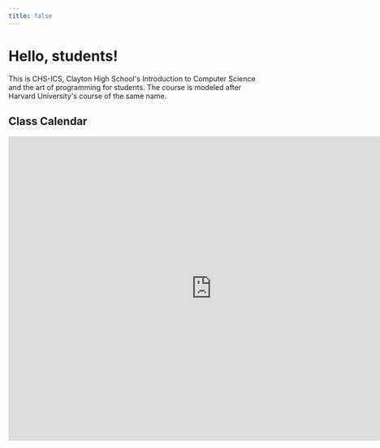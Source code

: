```yaml
---
title: false
---
```


# Hello, students!

This is CHS-ICS, Clayton High School's Introduction to Computer Science and the art of programming for students. The course is modeled after Harvard University's course of the same name.

## Class Calendar

<iframe src="https://calendar.google.com/calendar/embed?height=600&amp;wkst=1&amp;bgcolor=%23e9db10&amp;ctz=America%2FNew_York&amp;src=Y2xheXRvbnBzLm9yZ19pc24xYnY0am1hbTE2cGJtMGYzODBybzM4OEBncm91cC5jYWxlbmRhci5nb29nbGUuY29t&amp;src=Y2xheXRvbnBzLm9yZ19jbGFzc3Jvb21jOWU1MWEzOEBncm91cC5jYWxlbmRhci5nb29nbGUuY29t&amp;color=%233366CC&amp;color=%238A2D38&amp;showTitle=0&amp;showPrint=0&amp;showTabs=0&amp;showCalendars=0&amp;showTz=0&amp;mode=MONTH&amp;title=CHS-ICS" style="border-width:0" width="800" height="600" frameborder="0" scrolling="no"></iframe>
